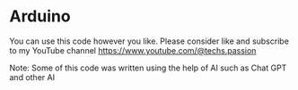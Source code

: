 # Arduino
You can use this code however you like. Please consider like and subscribe to my YouTube channel https://www.youtube.com/@techs.passion

Note: Some of this code was written using the help of AI such as Chat GPT and other AI
